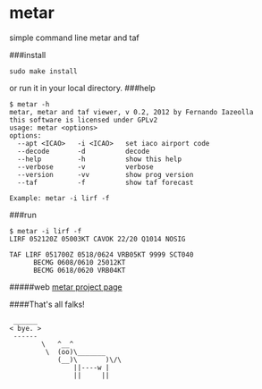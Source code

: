 metar
=====

simple command line metar and taf

###install

```
sudo make install
```
or run it in your local directory.
###help

```
$ metar -h
metar, metar and taf viewer, v 0.2, 2012 by Fernando Iazeolla
this software is licensed under GPLv2
usage: metar <options>
options:
  --apt <ICAO>   -i <ICAO>   set iaco airport code
  --decode       -d          decode
  --help         -h          show this help
  --verbose      -v          verbose
  --version      -vv         show prog version
  --taf          -f          show taf forecast

Example: metar -i lirf -f
```
###run

```
$ metar -i lirf -f
LIRF 052120Z 05003KT CAVOK 22/20 Q1014 NOSIG

TAF LIRF 051700Z 0518/0624 VRB05KT 9999 SCT040
      BECMG 0608/0610 25012KT
      BECMG 0618/0620 VRB04KT
```

#####web
[metar project page](http://github.com/elboza/metar)

####That's all falks!

```
 ______
< bye. >
 ------
        \   ^__^
         \  (oo)\_______
            (__)\       )\/\
                ||----w |
                ||     ||
```
